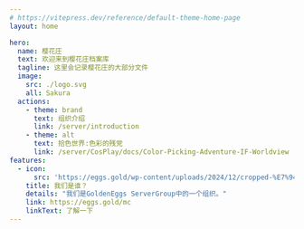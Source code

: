 ```yaml
---
# https://vitepress.dev/reference/default-theme-home-page
layout: home

hero:
  name: 樱花庄
  text: 欢迎来到樱花庄档案库
  tagline: 这里会记录樱花庄的大部分文件
  image:
    src: ./logo.svg
    all: Sakura
  actions:
    - theme: brand
      text: 组织介绍
      link: /server/introduction
    - theme: alt
      text: 拾色世界:色彩的残党
      link: /server/CosPlay/docs/Color-Picking-Adventure-IF-Worldview
features:
  - icon: 
      src: 'https://eggs.gold/wp-content/uploads/2024/12/cropped-%E7%94%BB%E6%9D%BF-1-7.png'
    title: 我们是谁？
    details: "我们是GoldenEggs ServerGroup中的一个组织。"
    link: https://eggs.gold/mc
    linkText: 了解一下
---
```


